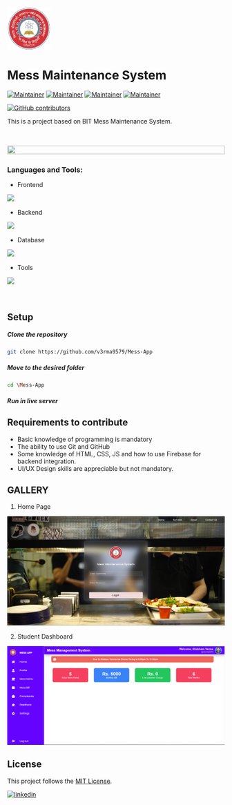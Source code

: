 <img src="mess/images/logo.png" width="20%">

# Mess Maintenance System

[![Maintainer](https://img.shields.io/badge/maintainer-Shubham-blue/?logo=github&labelColor=black&color=00cc00)](https://github.com/v3rma9579)
[![Maintainer](https://img.shields.io/badge/maintainer-Harsh-blue/?logo=github&labelColor=black&color=00cc00)](https://github.com/Harsh4662)
[![Maintainer](https://img.shields.io/badge/maintainer-Utkarsh-blue/?logo=github&labelColor=black&color=00cc00)](https://github.com/itsutkarsh1)
[![Maintainer](https://img.shields.io/badge/maintainer-Aakash-blue/?logo=github&labelColor=black&color=00cc00)](https://github.com/AAKASHCHAUDHARY02)

[![GitHub contributors](https://img.shields.io/github/contributors/v3rma9579/MediaPlayer?logo=github&labelColor=black&color=ff3399)](https://github.com/v3rma9579/Mess-Maintenance-App/graph/contributors)

This is a project based on BIT Mess Maintenance System.


<br>
<br>

<img src="https://i.imgur.com/dBaSKWF.gif" height="20" width="100%">

<h3 align="left">Languages and Tools:</h3>

- Frontend
<p align="left">
  <a href="https://developer.mozilla.org/en-US/docs/Web/HTML">
    <img src="https://skillicons.dev/icons?i=html,css,bootstrap" />
  </a>
</p>

- Backend
<p align="left">
  <a href="https://skillicons.dev">
    <img src="https://skillicons.dev/icons?i=javascript,firebase" />
  </a>
</p>



- Database
<p align="left">
  <a href="https://skillicons.dev">
    <img src="https://skillicons.dev/icons?i=firebase" />
  </a>
</p>

- Tools
<p align="left">
  <a href="https://skillicons.dev">
    <img src="https://skillicons.dev/icons?i=git,github,figma" />
  </a>
</p>

<br/>

<!--
##### Download APK
<pre><a href=""></a></pre>
-->
  

## Setup

  ##### Clone the repository
```bash
git clone https://github.com/v3rma9579/Mess-App
```
  ##### Move to the desired folder
```bash
cd \Mess-App
```

 ##### Run in live server
 
## Requirements to contribute

- Basic knowledge of programming is mandatory
- The ability to use Git and GitHub
- Some knowledge of HTML, CSS, JS and how to use Firebase for backend integration.
- UI/UX Design skills are appreciable but not mandatory.


## GALLERY

1. Home Page

![img.png](mess/images/home_page.png)




2. Student Dashboard

![img.png](mess/images/dashboard.png)

## License

This project follows the [MIT License](/LICENSE).




<a href="https://github.com/v3rma9579" target="_blank">

<a href="https://www.linkedin.com/in/shubham-verma-b1a2b6238/" target="_blank">
<img src=https://img.shields.io/badge/linkedin-%231E77B5.svg?&style=for-the-badge&logo=linkedin&logoColor=white alt=linkedin style="margin-bottom: 5px;" />
</a>
